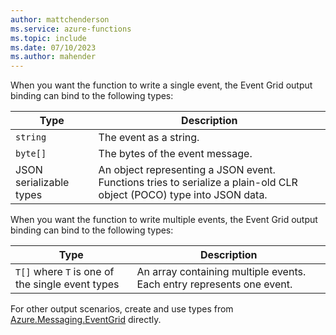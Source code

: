 ```yaml
---
author: mattchenderson
ms.service: azure-functions
ms.topic: include
ms.date: 07/10/2023
ms.author: mahender
---
```


When you want the function to write a single event, the Event Grid output binding can bind to the following types:

| Type | Description |
| --- | --- |
| `string` | The event as a string. |
| `byte[]` | The bytes of the event message. |
| JSON serializable types | An object representing a JSON event. Functions tries to serialize a plain-old CLR object (POCO) type into JSON data. |

When you want the function to write multiple events, the Event Grid output binding can bind to the following types:

| Type | Description |
| --- | --- |
| `T[]` where `T` is one of the single event types | An array containing multiple events. Each entry represents one event. |

For other output scenarios, create and use types from [Azure.Messaging.EventGrid] directly.

[Azure.Messaging.EventGrid]: /dotnet/api/azure.messaging.eventgrid

